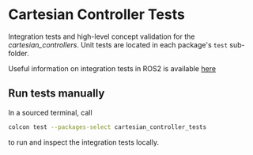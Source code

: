 # Cartesian Controller Tests
Integration tests and high-level concept validation for the *cartesian_controllers*.
Unit tests are located in each package's `test` sub-folder.

Useful information on integration tests in ROS2 is available [here][1]

## Run tests manually
In a sourced terminal, call
```bash
colcon test --packages-select cartesian_controller_tests
```
to run and inspect the integration tests locally.

[1]: https://github.com/ros2/launch/tree/master/launch_testing#quick-start-example
